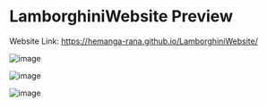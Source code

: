 # LamborghiniWebsite Preview

Website Link: https://hemanga-rana.github.io/LamborghiniWebsite/

![image](https://github.com/Hemanga-Rana/LamborghiniWebsite/assets/95037269/479b59c5-be0d-4d0f-9001-1a3266144677)

![image](https://github.com/Hemanga-Rana/LamborghiniWebsite/assets/95037269/2896fb5f-caf4-4979-add1-6db7a12f7e67)

![image](https://github.com/Hemanga-Rana/LamborghiniWebsite/assets/95037269/71267358-b04a-4375-af6b-92d2823a3a14)
